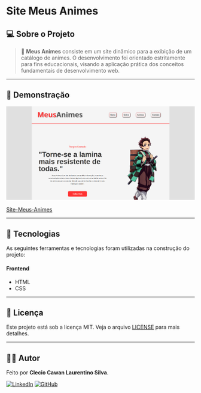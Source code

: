 # Site Meus Animes

## 💻 Sobre o Projeto

> 🚀 **Meus Animes** consiste em um site dinâmico para a exibição de um catálogo de animes. O desenvolvimento foi orientado estritamente para fins educacionais, visando a aplicação prática dos conceitos fundamentais de desenvolvimento web.

---


## 📸 Demonstração

<p align="center">
  <img src="assets/img/screen1.png" alt="Demonstração do Projeto" width="700"/>
</p>

[Site-Meus-Animes](https://site-meus-animes.vercel.app/)

---

## 🚀 Tecnologias

As seguintes ferramentas e tecnologias foram utilizadas na construção do projeto:

#### **Frontend**
- HTML
- CSS


---

## 📝 Licença

Este projeto está sob a licença MIT. Veja o arquivo [LICENSE](LICENSE) para mais detalhes.

---

## 👨‍💻 Autor

Feito por **Clecio Cawan Laurentino Silva**.

[![LinkedIn](https://img.shields.io/badge/LinkedIn-0077B5?style=for-the-badge&logo=linkedin&logoColor=white)](www.linkedin.com/in/clecio-cawan-3b5a5625b)
[![GitHub](https://img.shields.io/badge/GitHub-181717?style=for-the-badge&logo=github&logoColor=white)](https://github.com/ClecioCawan)
